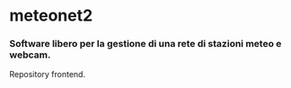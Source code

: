 # meteonet2
### Software libero per la gestione di una rete di stazioni meteo e webcam.
Repository frontend.

